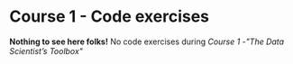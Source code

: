 # Course 1 - Code exercises
**Nothing to see here folks!**
No code exercises during *Course 1 -"The Data Scientist’s Toolbox"*